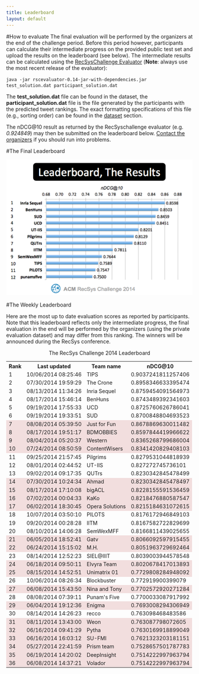 ```yaml
---
title: Leaderboard
layout: default
---
```

#How to evaluate
The final evaluation will be performed by the organizers at the end of the challenge period. Before this period however, participants can calculate their intermediate progress on the provided public test set and upload the results on the leaderboard (see below). The intermediate results can be calculated using the [RecSysChallenge Evaluator](https://github.com/recsyschallenge/RSChallengeEval/releases) (**Note**: always use the most recent release of the evaluator):

    java -jar rscevaluator-0.14-jar-with-dependencies.jar test_solution.dat participant_solution.dat

The **test_solution.dat** file can be found in the dataset, the **participant_solution.dat** file is the file generated by the participants with the predicted tweet rankings. The exact formatting specifications of this file (e.g., sorting order) can be found in the [dataset](/dataset) section.

The nDCG@10 result as returned by the RecSyschallenge evaluator (e.g. *0.924849*) may then be submitted on the leaderboard below. [Contact the organizers](/organizers) if you should run into problems.

#The Final Leaderboard

<div align='center'> <img src="../img/Leaderboard.png" alt="The final leaderboard"></div>

#The Weekly Leaderboard

Here are the most up to date evaluation scores as reported by participants. Note that this leaderboard reflects only the intermediate progress, the final evaluation in the end will be performed by the organizers (using the private evaluation dataset) and may differ from this ranking. The winners will be announced during the RecSys conference.



<center>
<!--
<iframe width="800" height="1850" frameBorder="0" src="http://wicaserv5.intec.ugent.be/recsysleaderboard/leaderboard.php"></iframe>
-->


<div class='panel panel-primary'><div class='panel-heading'>The RecSys Challenge 2014 Leaderboard</div><table class='table'><tr><th>Rank</th><th>Last updated</th><th>Team name</th><th>nDCG@10</th></tr><tr><td>1</td><td>10/06/2014 08:25:46</td><td>TIPS</td><td>0.9037241811257406</td></tr><tr><td>2</td><td>07/30/2014 19:59:29</td><td>The Crone</td><td>0.8958346633395474</td></tr><tr><td>3</td><td>08/13/2014 11:34:26</td><td>Inria Sequel</td><td>0.8759454091564973</td></tr><tr><td>4</td><td>08/17/2014 15:46:14</td><td>BenHuns</td><td>0.8743489392341603</td></tr><tr><td>5</td><td>09/19/2014 17:55:33</td><td>UCD</td><td>0.8725760626786041</td></tr><tr><td>6</td><td>09/19/2014 19:33:51</td><td>SUD</td><td>0.8700848804693523</td></tr><tr style='background-color: #f2dede;'><td>7</td><td>08/08/2014 05:39:50</td><td>Just for Fun</td><td>0.8678869630011482</td></tr><tr style='background-color: #f2dede;'><td>8</td><td>08/17/2014 19:51:17</td><td>BDMOBBIES</td><td>0.8597844419966622</td></tr><tr style='background-color: #f2dede;'><td>9</td><td>08/04/2014 05:20:37</td><td>Western</td><td>0.8365268799686004</td></tr><tr style='background-color: #f2dede;'><td>10</td><td>07/24/2014 08:50:59</td><td>ContentWisers</td><td>0.8341420829408103</td></tr><tr><td>11</td><td>09/25/2014 21:57:45</td><td>Pilgrims</td><td>0.8279531044818939</td></tr><tr><td>12</td><td>08/01/2014 02:44:52</td><td>UT-IIS</td><td>0.827272745736101</td></tr><tr><td>13</td><td>09/02/2014 09:17:35</td><td>QUTrs</td><td>0.8230342845478499</td></tr><tr style='background-color: #f2dede;'><td>14</td><td>07/30/2014 10:24:34</td><td>Ahmad</td><td>0.8230342845478497</td></tr><tr style='background-color: #f2dede;'><td>15</td><td>08/17/2014 17:10:08</td><td>bigACL</td><td>0.8228155591536459</td></tr><tr style='background-color: #f2dede;'><td>16</td><td>07/02/2014 00:04:33</td><td>KaKo</td><td>0.8218476880587547</td></tr><tr style='background-color: #f2dede;'><td>17</td><td>06/02/2014 18:30:45</td><td>Opera Solutions</td><td>0.8215184631072615</td></tr><tr><td>18</td><td>10/07/2014 03:50:10</td><td>PILOTS</td><td>0.8176172946849103</td></tr><tr><td>19</td><td>09/20/2014 00:28:28</td><td>IITM</td><td>0.8167582722829699</td></tr><tr><td>20</td><td>08/10/2014 14:06:28</td><td>SemWexMFF</td><td>0.8166811439025655</td></tr><tr style='background-color: #f2dede;'><td>21</td><td>06/05/2014 18:52:41</td><td>Gatv</td><td>0.8066092597915455</td></tr><tr style='background-color: #f2dede;'><td>22</td><td>06/24/2014 15:15:02</td><td>M.H.</td><td>0.8051963729692464</td></tr><tr><td>23</td><td>08/14/2014 12:52:23</td><td>SIEL@IIIT</td><td>0.8039003944578548</td></tr><tr style='background-color: #f2dede;'><td>24</td><td>06/18/2014 09:50:11</td><td>Elvyra Team</td><td>0.8020678417013893</td></tr><tr style='background-color: #f2dede;'><td>25</td><td>08/15/2014 14:52:51</td><td>Unimatrix 01</td><td>0.7729808284948092</td></tr><tr><td>26</td><td>10/06/2014 08:26:34</td><td>Blockbuster</td><td>0.772919900399079</td></tr><tr style='background-color: #f2dede;'><td>27</td><td>06/08/2014 15:43:50</td><td>Nina and Tony</td><td>0.7702572920271284</td></tr><tr><td>28</td><td>08/08/2014 07:39:11</td><td>Punam's Five</td><td>0.7700033087917992</td></tr><tr style='background-color: #f2dede;'><td>29</td><td>06/04/2014 19:12:36</td><td>Enigma</td><td>0.7693008294306949</td></tr><tr><td>30</td><td>08/14/2014 14:26:23</td><td>recco</td><td>0.763098468483586</td></tr><tr style='background-color: #f2dede;'><td>31</td><td>08/11/2014 13:43:00</td><td>Weon</td><td>0.763087798072605</td></tr><tr style='background-color: #f2dede;'><td>32</td><td>06/16/2014 09:41:29</td><td>Pytha</td><td>0.7630169918899049</td></tr><tr style='background-color: #f2dede;'><td>33</td><td>06/16/2014 16:03:12</td><td>SU-FMI</td><td>0.7621323203181151</td></tr><tr style='background-color: #f2dede;'><td>34</td><td>05/27/2014 22:41:59</td><td>Prism team</td><td>0.7528657501787783</td></tr><tr style='background-color: #f2dede;'><td>35</td><td>06/19/2014 14:20:02</td><td>DeepInsight</td><td>0.7514222997963794</td></tr><tr style='background-color: #f2dede;'><td>36</td><td>06/08/2014 14:37:21</td><td>Volador</td><td>0.7514222997963794</td></tr></table></div>

</center>
